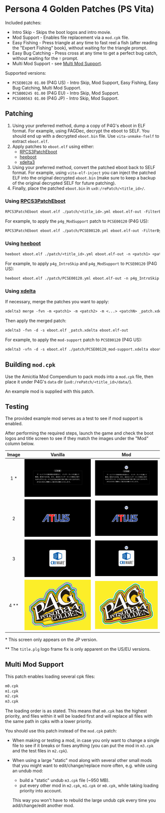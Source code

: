 
# Persona 4 Golden Patches (PS Vita)

Included patches:

- Intro Skip - Skips the boot logos and intro movie.
- Mod Support - Enables file replacement via a `mod.cpk` file.
- Easy Fishing - Press triangle at any time to fast reel a fish (after reading the "Expert Fishing" book), without waiting for the triangle prompt.
- Easy Bug Catching - Press cross at any time to get a perfect bug catch, without waiting for the `!` prompt.
- Multi Mod Support - see [Multi Mod Support](#multi-mod-support).

Supported versions:

- `PCSE00120 01.00` (P4G US) - Intro Skip, Mod Support, Easy Fishing, Easy Bug Catching, Multi Mod Support.
- `PCSB00245 01.00` (P4G EU) - Intro Skip, Mod Support.
- `PCSG00563 01.00` (P4G JP) - Intro Skip, Mod Support.

## Patching

1. Using your preferred method, dump a copy of P4G's eboot in ELF format.
   For example, using FAGDec, decrypt the eboot to SELF. You should end up with a decrypted `eboot.bin` file. Use `vita-unmake-fself` to extract `eboot.elf`.
2. Apply patches to `eboot.elf` using either:
   - [RPCS3PatchEboot](###-Using-RPCS3PatchEboot)
   - [heeboot](###-Using-heeboot)
   - [xdelta3](###-Using-xdelta3)
3. Using your preferred method, convert the patched eboot back to SELF format.
   For example, using `vita-elf-inject` you can inject the patched ELF into the original decrypted `eboot.bin` (make sure to keep a backup of the original decrypted SELF for future patching).
4. Finally, place the patched `eboot.bin` in `ux0:/rePatch/<title_id>/`.

### Using [RPCS3PatchEboot][1]

```txt
RPCS3PatchEboot eboot.elf ./patch/<title_id>.yml eboot.elf-out -FilterByName <patch1> <patch2> <...>
```

For example, to apply the `p4g_ModSupport` patch to `PCSE00120` (P4G US):

```txt
RPCS3PatchEboot eboot.elf ./patch/PCSE00120.yml eboot.elf-out -FilterByName p4g_ModSupport
```

### Using [heeboot][2]

```txt
heeboot eboot.elf ./patch/<title_id>.yml eboot.elf-out -n <patch1> <patch2> <...>
```

For example, to apply `p4g_IntroSkip` and `p4g_ModSupport` to `PCSE00120` (P4G US):

```txt
heeboot eboot.elf ./patch/PCSE00120.yml eboot.elf-out -n p4g_IntroSkip p4g_ModSupport
```

### Using [xdelta][3]

If necessary, merge the patches you want to apply:

```txt
xdelta3 merge -fvn -m <patch1> -m <patch2> -m <...> <patchN> _patch.xdelta
```

Then apply the merged patch:

```txt
xdelta3 -fvn -d -s eboot.elf _patch.xdelta eboot.elf-out
```

For example, to apply the `mod-support` patch to `PCSE00120` (P4G US):

```txt
xdelta3 -vfn -d -s eboot.elf ./patch/PCSE00120_mod-support.xdelta eboot.elf-out
```

## Building `mod.cpk`

Use the Amicitia Mod Compendium to pack mods into a `mod.cpk` file, then place it under P4G's `data` dir (`ux0:/rePatch/<title_id>/data/`).

An example mod is supplied with this patch.

## Testing

The provided example mod serves as a test to see if mod support is enabled.

After performing the required steps, launch the game and check the boot logos and title screen to see if they match the images under the "Mod" column below.

| Image  | Vanilla                | Mod                        |
|:------:|:----------------------:|:--------------------------:|
| 1 \*   | ![x](_img/caution.png) | ![x](_img/caution-mod.png) |
| 2      | ![x](_img/atlus.png)   | ![x](_img/atlus-mod.png)   |
| 3      | ![x](_img/cri.png)     | ![x](_img/cri-mod.png)     |
| 4 \*\* | ![x](_img/title.png)   | ![x](_img/title-mod.png)   |

\* This screen only appears on the JP version.

\*\* The `title.plg` logo frame fix is only apparent on the US/EU versions.

## Multi Mod Support

This patch enables loading several cpk files:

```txt
m0.cpk
m1.cpk
m2.cpk
m3.cpk
```

The loading order is as stated.
This means that `m0.cpk` has the highest priority, and files within it will be loaded first and will replace all files with the same path in cpks with a lower priority.

You should use this patch instead of the `mod.cpk` patch:

- When making or testing a mod, in case you only want to change a single file to see if it breaks or fixes anything (you can put the mod in `m3.cpk` and the test files in `m2.cpk`).
- When using a large "static" mod along with several other small mods that you might want to edit/change/replace more often, e.g. while using an undub mod:

  - build a "static" undub `m3.cpk` file (~950 MB).
  - put every other mod in `m2.cpk`, `m1.cpk` or `m0.cpk`, while taking loading priority into account.

  This way you won't have to rebuild the large undub cpk every time you add/change/edit another mod.

[1]: https://github.com/TGEnigma/RPCS3PatchEboot
[2]: https://github.com/zarroboogs/heeboot
[3]: https://github.com/jmacd/xdelta
